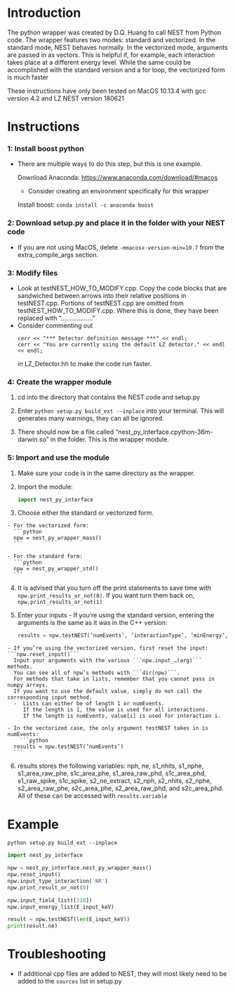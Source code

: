 # Introduction
  The python wrapper was created by D.Q. Huang to call NEST from Python code. 
  The wrapper features two modes: standard and vectorized.
  In the standard mode, NEST behaves normally. In the vectorized mode, arguments are passed in as vectors. 
  This is helpful if, for example, each interaction takes place at a different energy level.
  While the same could be accomplished with the standard version and a for loop, the vectorized form is much faster
  
  These instructions have only been tested on MacOS 10.13.4 with gcc version 4.2 and LZ NEST version 180621
  
# Instructions

### 1: Install boost python
  * There are multiple ways to do this step, but this is one example. 
  
	  Download Anaconda: https://www.anaconda.com/download/#macos
    
	  - Consider creating an environment specifically for this wrapper	
    
	  Install boost: 
    ```conda install -c anaconda boost```

### 2: Download setup.py and place it in the folder with your NEST code
  * If you are not using MacOS, delete ```-mmacosx-version-min=10.7```
    from the extra_compile_args section. 
  
### 3: Modify files
  * Look at testNEST_HOW_TO_MODIFY.cpp. 
    Copy the code blocks that are sandwiched between arrows into their relative positions in testNEST.cpp. 
    Portions of testNEST.cpp are omitted from testNEST_HOW_TO_MODIFY.cpp. 
    Where this is done, they have been replaced with “………………”
  * Consider commenting out 
    ```
    cerr << "*** Detector definition message ***" << endl;
    cerr << "You are currently using the default LZ detector." << endl << endl;
    ```
    in LZ_Detector.hh to make the code run faster. 
### 4: Create the wrapper module
  1. cd into the directory that contains the NEST code and setup.py
  
  2. Enter ```python setup.py build_ext --inplace``` into your terminal. 
		This will generates many warnings, they can all be ignored.
    
  3. There should now be a file called “nest_py_interface.cpython-36m-darwin.so” in the folder. 
  This is the wrapper module.
### 5: Import and use the module
  1. Make sure your code is in the same directory as the wrapper.
  
  2. Import the module: 
     ```python 
     import nest_py_interface
     ```
  
  3. Choose either the standard or vectorized form.
  
    - For the vectorized form: 
      ```python 
      npw = nest_py_wrapper_mass()
      ```
      
    - For the standard form:
      ```python 
      npw = nest_py_wrapper_std()
      ```
  4. It is advised that you turn off the print statements to save time with ```npw.print_results_or_not(0)```. 
  If you want turn them back on, ```npw.print_results_or_not(1)```
  
  5. Enter your inputs
    - If you’re using the standard version, entering the arguments is the same as it was in the C++ version:
      ```python
      results = npw.testNEST(‘numEvents’, ’interactionType’, ’minEnergy’, ’maxEnergy’, ’field’, ’position’)
      ```
    - If you’re using the vectorized version, first reset the input: ```npw.reset_input()```
      Input your arguments with the various ```npw.input_…(arg)``` methods. 
      You can see all of npw’s methods with ```dir(npw)```. 
      For methods that take in lists, remember that you cannot pass in numpy arrays. 
      If you want to use the default value, simply do not call the corresponding input method.
      -  Lists can either be of length 1 or numEvents. 
         If the length is 1, the value is used for all interactions. 
         If the length is numEvents, value[i] is used for interaction i.

    - In the vectorized case, the only argument testNEST takes in is numEvents:
	    ```python
      results = npw.testNEST(‘numEvents’)
      ```
  6. results stores the following variables: nph, ne, s1_nhits, s1_nphe, s1_area_raw_phe, s1c_area_phe,
  s1_area_raw_phd, s1c_area_phd, s1_raw_spike, s1c_spike, s2_ne_extract, 
  s2_nph, s2_nhits, s2_nphe, s2_area_raw_phe, s2c_area_phe, s2_area_raw_phd, and s2c_area_phd. 
  All of these can be accessed with ```results.variable```
  
  
# Example
```
python setup.py build_ext --inplace
```

```python
import nest_py_interface

npw = nest_py_interface.nest_py_wrapper_mass()
npw.reset_input()
npw.input_type_interaction('NR')
npw.print_result_or_not(0)

npw.input_field_list([310])
npw.input_energy_list(E_input_keV)

result = npw.testNEST(len(E_input_keV))
print(result.ne)

```
# Troubleshooting
  * If additional cpp files are added to NEST, they will most likely need to be added to the ```sources``` list in setup.py
